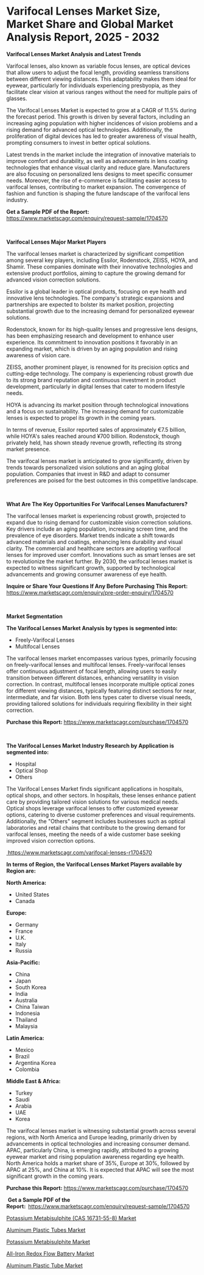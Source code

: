 <p><h1>Varifocal Lenses Market Size, Market Share and Global Market Analysis Report, 2025 - 2032</h1></p><p><strong>Varifocal Lenses Market Analysis and Latest Trends</strong></p>
<p><p>Varifocal lenses, also known as variable focus lenses, are optical devices that allow users to adjust the focal length, providing seamless transitions between different viewing distances. This adaptability makes them ideal for eyewear, particularly for individuals experiencing presbyopia, as they facilitate clear vision at various ranges without the need for multiple pairs of glasses.</p><p>The Varifocal Lenses Market is expected to grow at a CAGR of 11.5% during the forecast period. This growth is driven by several factors, including an increasing aging population with higher incidences of vision problems and a rising demand for advanced optical technologies. Additionally, the proliferation of digital devices has led to greater awareness of visual health, prompting consumers to invest in better optical solutions.</p><p>Latest trends in the market include the integration of innovative materials to improve comfort and durability, as well as advancements in lens coating technologies that enhance visual clarity and reduce glare. Manufacturers are also focusing on personalized lens designs to meet specific consumer needs. Moreover, the rise of e-commerce is facilitating easier access to varifocal lenses, contributing to market expansion. The convergence of fashion and function is shaping the future landscape of the varifocal lens industry.</p></p>
<p><strong>Get a Sample PDF of the Report:&nbsp;</strong> <a href="https://www.marketscagr.com/enquiry/request-sample/1704570?utm_campaign=1901&utm_medium=2&utm_source=Github&utm_content=ia&utm_term=27032025&utm_id=varifocal-lenses">https://www.marketscagr.com/enquiry/request-sample/1704570</a></p>
<p>&nbsp;</p>
<p><strong>Varifocal Lenses Major Market Players</strong></p>
<p><p>The varifocal lenses market is characterized by significant competition among several key players, including Essilor, Rodenstock, ZEISS, HOYA, and Shamir. These companies dominate with their innovative technologies and extensive product portfolios, aiming to capture the growing demand for advanced vision correction solutions.</p><p>Essilor is a global leader in optical products, focusing on eye health and innovative lens technologies. The company's strategic expansions and partnerships are expected to bolster its market position, projecting substantial growth due to the increasing demand for personalized eyewear solutions. </p><p>Rodenstock, known for its high-quality lenses and progressive lens designs, has been emphasizing research and development to enhance user experience. Its commitment to innovation positions it favorably in an expanding market, which is driven by an aging population and rising awareness of vision care.</p><p>ZEISS, another prominent player, is renowned for its precision optics and cutting-edge technology. The company is experiencing robust growth due to its strong brand reputation and continuous investment in product development, particularly in digital lenses that cater to modern lifestyle needs.</p><p>HOYA is advancing its market position through technological innovations and a focus on sustainability. The increasing demand for customizable lenses is expected to propel its growth in the coming years.</p><p>In terms of revenue, Essilor reported sales of approximately €7.5 billion, while HOYA's sales reached around ¥700 billion. Rodenstock, though privately held, has shown steady revenue growth, reflecting its strong market presence.</p><p>The varifocal lenses market is anticipated to grow significantly, driven by trends towards personalized vision solutions and an aging global population. Companies that invest in R&D and adapt to consumer preferences are poised for the best outcomes in this competitive landscape.</p></p>
<p>&nbsp;</p>
<p><strong>What Are The Key Opportunities For Varifocal Lenses Manufacturers?</strong></p>
<p><p>The varifocal lenses market is experiencing robust growth, projected to expand due to rising demand for customizable vision correction solutions. Key drivers include an aging population, increasing screen time, and the prevalence of eye disorders. Market trends indicate a shift towards advanced materials and coatings, enhancing lens durability and visual clarity. The commercial and healthcare sectors are adopting varifocal lenses for improved user comfort. Innovations such as smart lenses are set to revolutionize the market further. By 2030, the varifocal lenses market is expected to witness significant growth, supported by technological advancements and growing consumer awareness of eye health.</p></p>
<p><strong>Inquire or Share Your Questions If Any Before Purchasing This Report:</strong> <a href="https://www.marketscagr.com/enquiry/pre-order-enquiry/1704570?utm_campaign=1901&utm_medium=2&utm_source=Github&utm_content=ia&utm_term=27032025&utm_id=varifocal-lenses">https://www.marketscagr.com/enquiry/pre-order-enquiry/1704570</a></p>
<p>&nbsp;</p>
<p><strong>Market Segmentation</strong></p>
<p><strong>The Varifocal Lenses Market Analysis by types is segmented into:</strong></p>
<p><ul><li>Freely-Varifocal Lenses</li><li>Multifocal Lenses</li></ul></p>
<p><p>The varifocal lenses market encompasses various types, primarily focusing on freely-varifocal lenses and multifocal lenses. Freely-varifocal lenses offer continuous adjustment of focal length, allowing users to easily transition between different distances, enhancing versatility in vision correction. In contrast, multifocal lenses incorporate multiple optical zones for different viewing distances, typically featuring distinct sections for near, intermediate, and far vision. Both lens types cater to diverse visual needs, providing tailored solutions for individuals requiring flexibility in their sight correction.</p></p>
<p><strong>Purchase this Report:&nbsp;</strong><a href="https://www.marketscagr.com/purchase/1704570?utm_campaign=1901&utm_medium=2&utm_source=Github&utm_content=ia&utm_term=27032025&utm_id=varifocal-lenses">https://www.marketscagr.com/purchase/1704570</a></p>
<p>&nbsp;</p>
<p><strong>The Varifocal Lenses Market Industry Research by Application is segmented into:</strong></p>
<p><ul><li>Hospital</li><li>Optical Shop</li><li>Others</li></ul></p>
<p><p>The Varifocal Lenses Market finds significant applications in hospitals, optical shops, and other sectors. In hospitals, these lenses enhance patient care by providing tailored vision solutions for various medical needs. Optical shops leverage varifocal lenses to offer customized eyewear options, catering to diverse customer preferences and visual requirements. Additionally, the "Others" segment includes businesses such as optical laboratories and retail chains that contribute to the growing demand for varifocal lenses, meeting the needs of a wide customer base seeking improved vision correction options.</p></p>
<p><a href="https://www.marketscagr.com/varifocal-lenses-r1704570?utm_campaign=1901&utm_medium=2&utm_source=Github&utm_content=ia&utm_term=27032025&utm_id=varifocal-lenses">&nbsp;https://www.marketscagr.com/varifocal-lenses-r1704570</a></p>
<p><strong>In terms of Region, the Varifocal Lenses Market Players available by Region are:</strong></p>
<p>
    <p> <strong> North America: </strong>
        <ul>
            <li>United States</li>
            <li>Canada</li>
        </ul>
        </p> 
    <p> <strong> Europe: </strong>
        <ul>
            <li>Germany</li>
            <li>France</li>
            <li>U.K.</li>
            <li>Italy</li>
            <li>Russia</li>
        </ul>
        </p> 
    <p> <strong> Asia-Pacific: </strong>
        <ul>
            <li>China</li>
            <li>Japan</li>
            <li>South Korea</li>
            <li>India</li>
            <li>Australia</li>
            <li>China Taiwan</li>
            <li>Indonesia</li>
            <li>Thailand</li>
            <li>Malaysia</li>
        </ul>
        </p> 
    <p> <strong> Latin America: </strong>
        <ul>
            <li>Mexico</li>
            <li>Brazil</li>
            <li>Argentina Korea</li>
            <li>Colombia</li>
        </ul>
        </p> 
    <p> <strong> Middle East & Africa: </strong>
        <ul>
            <li>Turkey</li>
            <li>Saudi</li>
            <li>Arabia</li>
            <li>UAE</li>
            <li>Korea</li>
        </ul>
    </p>
    </p>
<p><p>The varifocal lenses market is witnessing substantial growth across several regions, with North America and Europe leading, primarily driven by advancements in optical technologies and increasing consumer demand. APAC, particularly China, is emerging rapidly, attributed to a growing eyewear market and rising population awareness regarding eye health. North America holds a market share of 35%, Europe at 30%, followed by APAC at 25%, and China at 10%. It is expected that APAC will see the most significant growth in the coming years.</p></p>
<p><strong>Purchase this Report: </strong><a href="https://www.marketscagr.com/purchase/1704570?utm_campaign=1901&utm_medium=2&utm_source=Github&utm_content=ia&utm_term=27032025&utm_id=varifocal-lenses">https://www.marketscagr.com/purchase/1704570</a></p>
<p>&nbsp;<strong>Get a Sample PDF of the Report:&nbsp;&nbsp;</strong><a href="https://www.marketscagr.com/enquiry/request-sample/1704570?utm_campaign=1901&utm_medium=2&utm_source=Github&utm_content=ia&utm_term=27032025&utm_id=varifocal-lenses">https://www.marketscagr.com/enquiry/request-sample/1704570</a></p>
<p><strong></strong></p>
<p><p><a href="https://github.com/muskoaizahfi/Market-Research-Report-List-1/blob/main/potassium-metabisulphite-cas-16731-55-8-market.md?utm_campaign=1901&utm_medium=2&utm_source=Github&utm_content=ia&utm_term=27032025&utm_id=varifocal-lenses">Potassium Metabisulphite (CAS 16731-55-8) Market</a></p><p><a href="https://github.com/nsmifidget3/Market-Research-Report-List-1/blob/main/aluminum-plastic-tubes-market.md?utm_campaign=1901&utm_medium=2&utm_source=Github&utm_content=ia&utm_term=27032025&utm_id=varifocal-lenses">Aluminum Plastic Tubes Market</a></p><p><a href="https://github.com/motosyuliq/Market-Research-Report-List-1/blob/main/potassium-metabisulphite-market.md?utm_campaign=1901&utm_medium=2&utm_source=Github&utm_content=ia&utm_term=27032025&utm_id=varifocal-lenses">Potassium Metabisulphite Market</a></p><p><a href="https://github.com/thapabylers2/Market-Research-Report-List-1/blob/main/all-iron-redox-flow-battery-market.md?utm_campaign=1901&utm_medium=2&utm_source=Github&utm_content=ia&utm_term=27032025&utm_id=varifocal-lenses">All-Iron Redox Flow Battery Market</a></p><p><a href="https://github.com/lotoahshaiek/Market-Research-Report-List-1/blob/main/aluminum-plastic-tube-market.md?utm_campaign=1901&utm_medium=2&utm_source=Github&utm_content=ia&utm_term=27032025&utm_id=varifocal-lenses">Aluminum Plastic Tube Market</a></p></p>